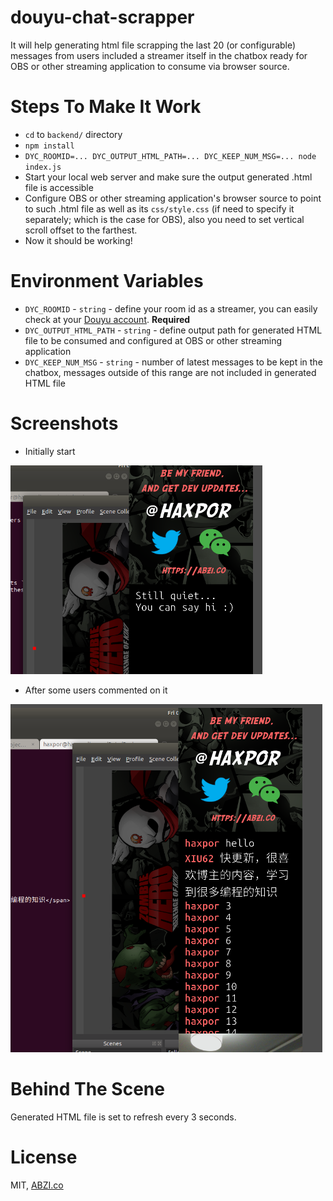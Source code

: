 # douyu-chat-scrapper

It will help generating html file scrapping the last 20 (or configurable) messages from users included a streamer itself in the chatbox ready for OBS or other streaming application to consume via browser source.

# Steps To Make It Work

* `cd` to `backend/` directory
* `npm install`
* `DYC_ROOMID=... DYC_OUTPUT_HTML_PATH=... DYC_KEEP_NUM_MSG=... node index.js`
* Start your local web server and make sure the output generated .html file is accessible
* Configure OBS or other streaming application's browser source to point to such .html file as well as its `css/style.css` (if need to specify it separately; which is the case for OBS), also you need to set vertical scroll offset to the farthest.
* Now it should be working!

# Environment Variables

* `DYC_ROOMID` - `string` - define your room id as a streamer, you can easily check at your [Douyu account](https://mp.douyu.com/live/main). **Required**
* `DYC_OUTPUT_HTML_PATH` - `string` - define output path for generated HTML file to be consumed and configured at OBS or other streaming application
* `DYC_KEEP_NUM_MSG` - `string` - number of latest messages to be kept in the chatbox, messages outside of this range are not included in generated HTML file

# Screenshots

* Initially start

![initially start](images/initially-start.png)

* After some users commented on it

![users commented](images/users-commented.png)

# Behind The Scene
Generated HTML file is set to refresh every 3 seconds.

# License
MIT, [ABZI.co](https://abzi.co)
